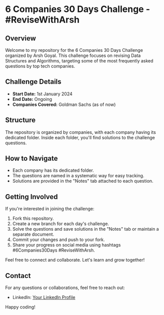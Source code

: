 # 6 Companies 30 Days Challenge - #ReviseWithArsh

## Overview
Welcome to my repository for the 6 Companies 30 Days Challenge organized by Arsh Goyal. This challenge focuses on revising Data Structures and Algorithms, targeting some of the most frequently asked questions by top tech companies.

## Challenge Details
- **Start Date:** 1st January 2024 
- **End Date:** Ongoing
- **Companies Covered:** Goldman Sachs (as of now)

## Structure
The repository is organized by companies, with each company having its dedicated folder. Inside each folder, you'll find solutions to the challenge questions.

## How to Navigate
- Each company has its dedicated folder.
- The questions are named in a systematic way for easy tracking.
- Solutions are provided in the "Notes" tab attached to each question.

## Getting Involved
If you're interested in joining the challenge:
1. Fork this repository.
2. Create a new branch for each day's challenge.
3. Solve the questions and save solutions in the "Notes" tab or maintain a separate document.
4. Commit your changes and push to your fork.
5. Share your progress on social media using hashtags #6Companies30Days #ReviseWithArsh.

Feel free to connect and collaborate. Let's learn and grow together!

## Contact
For any questions or collaborations, feel free to reach out:
- LinkedIn: [Your LinkedIn Profile](https://www.linkedin.com/in/yourprofile/)

Happy coding!
